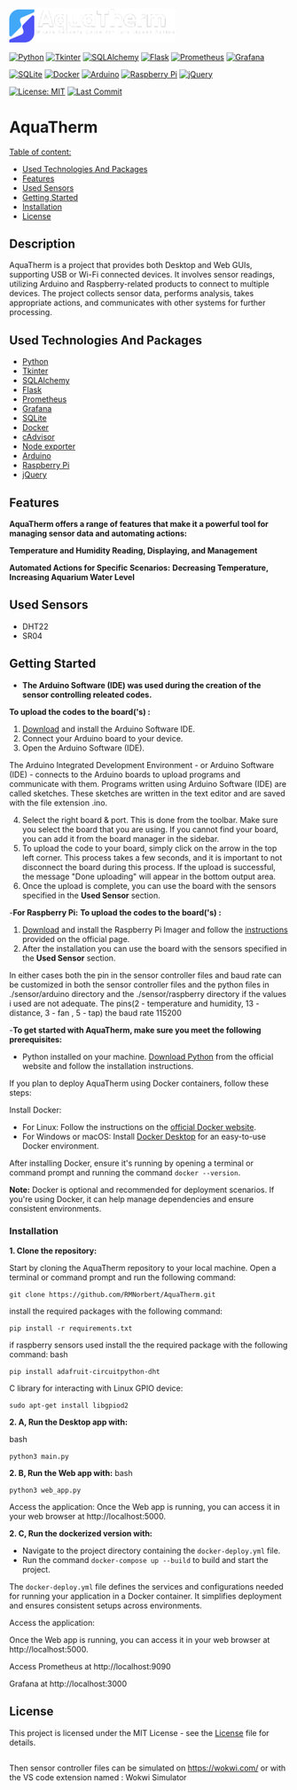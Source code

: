 [<img src="https://github.com/RMNorbert/AquaTherm/blob/main/AquaDark.png" alt="AquaTherm" width="300">](README.md)

[![Python](https://img.shields.io/badge/Python-00264D.svg?logo=python&logoColor=gold&labelColor=black&style=for-the-badge)](https://www.python.org/)
[![Tkinter](https://img.shields.io/badge/Tkinter-472DEC.svg?logo=pandas&logoColor=black&labelColor=gold&style=for-the-badge)](https://docs.python.org/3/library/tkinter.html)
[![SQLAlchemy](https://img.shields.io/badge/SQLAlchemy-darkred.svg?label=SQLA&logoColor=white&labelColor=222222&style=for-the-badge)](https://www.sqlalchemy.org/)
[![Flask](https://img.shields.io/badge/Flask-008080.svg?logo=flask&logoColor=white&labelColor=008080&style=for-the-badge)](https://flask.palletsprojects.com/en/2.3.x/)
[![Prometheus](https://img.shields.io/badge/Prometheus-242526.svg?logo=prometheus&logoColor=white&labelColor=C0362C&style=for-the-badge)](https://prometheus.io/)
[![Grafana](https://img.shields.io/badge/Grafana-242526.svg?logo=Grafana&logoColor=DD4F00&labelColor=black&style=for-the-badge)](https://grafana.com/)

[![SQLite](https://img.shields.io/badge/-SQLite-222222.svg?logo=SQLite&logoColor=0052A2&labelColor=222222&style=for-the-badge)](https://www.sqlite.org/index.html)
[![Docker](https://img.shields.io/badge/-docker-blue.svg?logo=docker&logoColor=0197f6&labelColor=222222&style=for-the-badge)](https://www.docker.com/)
[![Arduino](https://img.shields.io/badge/-Arduino-14A3C7.svg?logo=Arduino&logoColor=14A3C7&labelColor=222222&style=for-the-badge)](https://www.arduino.cc/)
[![Raspberry Pi](https://img.shields.io/badge/-Raspberry%20Pi-222222.svg?logo=Raspberrypi&logoColor=black&labelColor=E20B2D&style=for-the-badge)](https://www.raspberrypi.com/)
[![jQuery](https://img.shields.io/badge/-jQuery-222222.svg?logo=jquery&logoColor=lightblue&labelColor=darkblue&style=for-the-badge)](https://jquery.com/)

[![License: MIT](https://img.shields.io/badge/-MIT-blue.svg?label=license&logoColor=white&labelColor=242526&style=for-the-badge)](LICENSE "License")
[![Last Commit](https://img.shields.io/github/last-commit/RMNorbert/ExcelVisualizer?logo=github&label=Last%20Commit&style=for-the-badge&display_timestamp=committer&labelColor=242526)](https://github.com/RMNorbert/ExcelVisualizer/commits "Commit History")
</div>

# AquaTherm

[Table of content:](#description)
- [Used Technologies And Packages](#used-technologies-and-packages)
- [Features](#features)
- [Used Sensors](#used-sensors)
- [Getting Started](#getting-started)
- [Installation](#installation)
- [License](#license)
  
## Description

AquaTherm is a project that provides both Desktop and Web GUIs, supporting USB or Wi-Fi connected devices. It involves sensor readings, utilizing Arduino and Raspberry-related products to connect to multiple devices. The project collects sensor data, performs analysis, takes appropriate actions, and communicates with other systems for further processing.

## Used Technologies And Packages

- [Python](https://www.python.org/)
- [Tkinter](https://docs.python.org/3/library/tkinter.html)
- [SQLAlchemy](https://www.sqlalchemy.org/)
- [Flask](https://flask.palletsprojects.com/en/2.3.x/)
- [Prometheus](https://prometheus.io/)
- [Grafana](https://grafana.com/)
- [SQLite](https://www.sqlite.org/index.html)
- [Docker](https://www.docker.com/)
- [cAdvisor](https://github.com/google/cadvisor)
- [Node exporter](https://github.com/prometheus/node_exporter)
- [Arduino](https://www.arduino.cc/)
- [Raspberry Pi](https://www.raspberrypi.com/)
- [jQuery](https://jquery.com/)

## Features

**AquaTherm offers a range of features that make it a powerful tool for managing sensor data and automating actions:**

 **Temperature and Humidity Reading, Displaying, and Management**

 **Automated Actions for Specific Scenarios:**
  **Decreasing Temperature, Increasing Aquarium Water Level**

## Used Sensors
  
  - DHT22
  - SR04
     
## Getting Started

- **The Arduino Software (IDE) was used during the creation of the sensor controlling releated codes.**

**To upload the codes to the board('s) :**
  1. [Download](https://www.arduino.cc/en/software) and install the Arduino Software IDE.
  2. Connect your Arduino board to your device.
  3. Open the Arduino Software (IDE).

The Arduino Integrated Development Environment - or Arduino Software (IDE) - connects to the Arduino boards to upload programs and communicate with them. Programs written using Arduino Software (IDE) are called sketches. These sketches are written in the text editor and are saved with the file extension .ino.

  4. Select the right board & port. This is done from the toolbar. Make sure you select the board that you are using. If you cannot find your board, you can add it from the board manager in the sidebar.
  5. To upload the code to your board, simply click on the arrow in the top left corner. This process takes a few seconds, and it is important to not disconnect the board during this process. If the upload is successful, the message "Done uploading" will appear in the bottom output area.
  6. Once the upload is complete, you can use the board with the sensors specified in the **Used Sensor** section.
 
-**For Raspberry Pi:**
**To upload the codes to the board('s) :**
  1. [Download](https://www.raspberrypi.com/software/) and install the Raspberry Pi Imager and follow the [instructions](https://www.raspberrypi.com/documentation/computers/getting-started.html) provided on the official page.
  2. After the installation you can use the board with the sensors specified in the **Used Sensor** section.

In either cases both the pin in the sensor controller files and baud rate can be customized in both the sensor controller files and the python files in ./sensor/arduino directory and the ./sensor/raspberry directory if the values i used are not adequate. The pins(2 - temperature and humidity, 13 - distance, 3 - fan , 5 - tap) the baud rate 115200

-**To get started with AquaTherm, make sure you meet the following prerequisites:**

- Python installed on your machine. [Download Python](https://www.python.org/) from the official website and follow the installation instructions.

If you plan to deploy AquaTherm using Docker containers, follow these steps:

 Install Docker:
   - For Linux: Follow the instructions on the [official Docker website](https://docs.docker.com/get-docker/).
   - For Windows or macOS: Install [Docker Desktop](https://www.docker.com/products/docker-desktop) for an easy-to-use Docker environment.

   After installing Docker, ensure it's running by opening a terminal or command prompt and running the command `docker --version`.

   **Note:** Docker is optional and recommended for deployment scenarios. If you're using Docker, it can help manage dependencies and ensure consistent environments.
   
   
### Installation
**1. Clone the repository:**

   Start by cloning the AquaTherm repository to your local machine. Open a terminal or command prompt and run the following command:

   ```
   git clone https://github.com/RMNorbert/AquaTherm.git
   ```
   install the required packages with the following command:
   ```
   pip install -r requirements.txt
   ```
   if raspberry sensors used install the the required package with the following command:
   bash
   ```
   pip install adafruit-circuitpython-dht
   ```
   C library for interacting with Linux GPIO device:
   ```
   sudo apt-get install libgpiod2
   ```
**2. A, Run the Desktop app with:**

   bash
   ```
   python3 main.py
   ```
**2. B, Run the Web app with:**
   bash
   ```
   python3 web_app.py
   ```
 Access the application:
 Once the Web app is running, you can access it in your web browser at http://localhost:5000.

 **2. C, Run the dockerized version with:**
   - Navigate to the project directory containing the ```docker-deploy.yml``` file.
   - Run the command ```docker-compose up --build``` to build and start the project.

   The `docker-deploy.yml` file defines the services and configurations needed for running your application in a Docker container. It simplifies deployment and ensures consistent setups across environments.

 Access the application:
 
 Once the Web app is running, you can access it in your web browser at http://localhost:5000.
 
 Access Prometheus at http://localhost:9090
 
 Grafana at http://localhost:3000
 
## License

This project is licensed under the MIT License - see the [License](License) file for details.

##
Then sensor controller files can be simulated on https://wokwi.com/ or
with the VS code extension named : Wokwi Simulator
